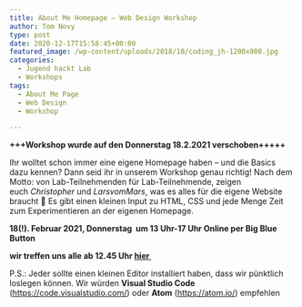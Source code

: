```yaml
---
title: About Me Homepage – Web Design Workshop
author: Tom Novy
type: post
date: 2020-12-17T15:58:45+00:00
featured_image: /wp-content/uploads/2018/10/coding_jh-1200x800.jpg
categories:
  - Jugend hackt Lab
  - Workshops
tags:
  - About Me Page
  - Web Design
  - Workshop

---
```

**+++Workshop wurde auf den Donnerstag 18.2.2021 verschoben+++++**

Ihr wolltet schon immer eine eigene Homepage haben – und die Basics dazu kennen? Dann seid ihr in unserem Workshop genau richtig! Nach dem Motto: von Lab-Teilnehmenden für Lab-Teilnehmende, zeigen euch _Christopher_ und _LarsvomMars_, was es alles für die eigene Website braucht &#x1f642; Es gibt einen kleinen Input zu HTML, CSS und jede Menge Zeit zum Experimentieren an der eigenen Homepage.

**18(!). Februar 2021, Donnerstag  um 13 Uhr-17 Uhr Online per Big Blue Button**

**wir treffen uns alle ab 12.45 Uhr [hier ][1]**

P.S.: Jeder sollte einen kleinen Editor installiert haben, dass wir pünktlich loslegen können. Wir würden **Visual Studio Code** (https://code.visualstudio.com/) oder **Atom** (https://atom.io/) empfehlen

 [1]: https://bbb.ulm.dev/b/aboutme